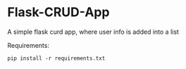 # Flask-CRUD-App
A simple flask curd app, where user info is added into a list

Requirements: 

```
pip install -r requirements.txt
```
